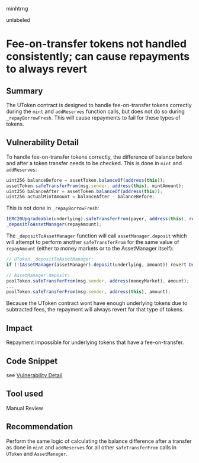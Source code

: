 minhtrng

unlabeled

# Fee-on-transfer tokens not handled consistently; can cause repayments to always revert

## Summary

The UToken contract is designed to handle fee-on-transfer tokens correctly during the `mint` and `addReserves`  function calls, but does not do so during `_repayBorrowFresh`. This will cause repayments to fail for these types of tokens.

## Vulnerability Detail

To handle fee-on-transfer tokens correctly, the difference of balance before and after a token transfer needs to be checked. This is done in `mint` and `addReserves`:

```js
uint256 balanceBefore = assetToken.balanceOf(address(this));
assetToken.safeTransferFrom(msg.sender, address(this), mintAmount);
uint256 balanceAfter = assetToken.balanceOf(address(this));
uint256 actualMintAmount = balanceAfter - balanceBefore;
```
This is not done in `_repayBorrowFresh`: 
```js
IERC20Upgradeable(underlying).safeTransferFrom(payer, address(this), repayAmount);
_depositToAssetManager(repayAmount);
```

The `_depositToAssetManager` function will call `assetManager.deposit` which will attempt to perform another `safeTransferFrom` for the same value of `repayAmount` (either to money markets or to the AssetManager itself):

```js
// UToken._depositToAssetManager:
if (!IAssetManager(assetManager).deposit(underlying, amount)) revert DepositToAssetManagerFailed();

// AssetManager.deposit:
poolToken.safeTransferFrom(msg.sender, address(moneyMarket), amount);
...
poolToken.safeTransferFrom(msg.sender, address(this), amount);
```

Because the UToken contract wont have enough underlying tokens due to subtracted fees, the repayment will always revert for that type of tokens.

## Impact

Repayment impossible for underlying tokens that have a fee-on-transfer.

## Code Snippet

see [Vulnerability Detail](#vulnerability-detail)

## Tool used

Manual Review

## Recommendation

Perform the same logic of calculating the balance difference after a transfer as done in `mint` and `addReserves` for all other `safeTransferFrom` calls in `UToken` and `AssetManager`.
